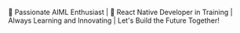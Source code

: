 🚀 Passionate AIML Enthusiast | 📱 React Native Developer in Training | Always Learning and Innovating | Let's Build the Future Together!


 
 
